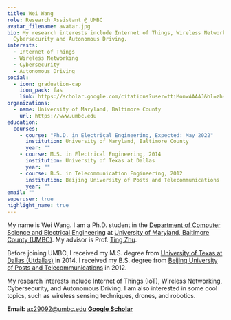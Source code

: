 ```yaml
---
title: Wei Wang
role: Research Assistant @ UMBC
avatar_filename: avatar.jpg
bio: My research interests include Internet of Things, Wireless Networking,
  Cybersecurity and Autonomous Driving.
interests:
  - Internet of Things
  - Wireless Networking
  - Cybersecurity
  - Autonomous Driving
social:
  - icon: graduation-cap
    icon_pack: fas
    link: https://scholar.google.com/citations?user=ttiMonwAAAAJ&hl=zh-CN
organizations:
  - name: University of Maryland, Baltimore County
    url: https://www.umbc.edu
education:
  courses:
    - course: "Ph.D. in Electrical Engineering, Expected: May 2022"
      institution: University of Maryland, Baltimore County
      year: ""
    - course: M.S. in Electrical Engineering, 2014
      institution: University of Texas at Dallas
      year: ""
    - course: B.S. in Telecommunication Engineering, 2012
      institution: Beijing University of Posts and Telecommunications
      year: ""
email: ""
superuser: true
highlight_name: true
---
```

My name is Wei Wang. I am a Ph.D. student in the [Department of Computer Science and Electrical Engineering](https://coeit.umbc.edu/csee-dept/) at [University of Maryland, Baltimore County (UMBC)](https://www.umbc.edu/). My advisor is Prof. [Ting Zhu](https://www.csee.umbc.edu/~zt/). 

Before joining UMBC, I received my M.S. degree from [University of Texas at Dallas (Utdallas)](https://www.utdallas.edu/) in 2014. I received my B.S. degree from [Beijing University of Posts and Telecommunications](https://english.bupt.edu.cn/) in 2012. 

My research interests include Internet of Things (IoT), Wireless Networking, Cybersecurity, and Autonomous Driving. I am also interested in some cool topics, such as wireless sensing techniques, drones, and robotics. 

**Email:** ax29092@umbc.edu        [ **Google Scholar** ](https://scholar.google.com/citations?user=ttiMonwAAAAJ&hl=zh-CN)